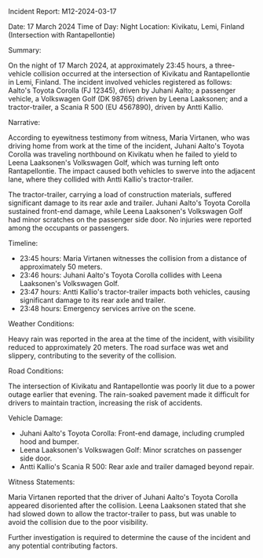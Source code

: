 Incident Report: M12-2024-03-17

Date: 17 March 2024
Time of Day: Night
Location: Kivikatu, Lemi, Finland (Intersection with Rantapellontie)

Summary:

On the night of 17 March 2024, at approximately 23:45 hours, a three-vehicle collision occurred at the intersection of Kivikatu and Rantapellontie in Lemi, Finland. The incident involved vehicles registered as follows: Aalto's Toyota Corolla (FJ 12345), driven by Juhani Aalto; a passenger vehicle, a Volkswagen Golf (DK 98765) driven by Leena Laaksonen; and a tractor-trailer, a Scania R 500 (EU 4567890), driven by Antti Kallio.

Narrative:

According to eyewitness testimony from witness, Maria Virtanen, who was driving home from work at the time of the incident, Juhani Aalto's Toyota Corolla was traveling northbound on Kivikatu when he failed to yield to Leena Laaksonen's Volkswagen Golf, which was turning left onto Rantapellontie. The impact caused both vehicles to swerve into the adjacent lane, where they collided with Antti Kallio's tractor-trailer.

The tractor-trailer, carrying a load of construction materials, suffered significant damage to its rear axle and trailer. Juhani Aalto's Toyota Corolla sustained front-end damage, while Leena Laaksonen's Volkswagen Golf had minor scratches on the passenger side door. No injuries were reported among the occupants or passengers.

Timeline:

- 23:45 hours: Maria Virtanen witnesses the collision from a distance of approximately 50 meters.
- 23:46 hours: Juhani Aalto's Toyota Corolla collides with Leena Laaksonen's Volkswagen Golf.
- 23:47 hours: Antti Kallio's tractor-trailer impacts both vehicles, causing significant damage to its rear axle and trailer.
- 23:48 hours: Emergency services arrive on the scene.

Weather Conditions:

Heavy rain was reported in the area at the time of the incident, with visibility reduced to approximately 20 meters. The road surface was wet and slippery, contributing to the severity of the collision.

Road Conditions:

The intersection of Kivikatu and Rantapellontie was poorly lit due to a power outage earlier that evening. The rain-soaked pavement made it difficult for drivers to maintain traction, increasing the risk of accidents.

Vehicle Damage:

- Juhani Aalto's Toyota Corolla: Front-end damage, including crumpled hood and bumper.
- Leena Laaksonen's Volkswagen Golf: Minor scratches on passenger side door.
- Antti Kallio's Scania R 500: Rear axle and trailer damaged beyond repair.

Witness Statements:

Maria Virtanen reported that the driver of Juhani Aalto's Toyota Corolla appeared disoriented after the collision. Leena Laaksonen stated that she had slowed down to allow the tractor-trailer to pass, but was unable to avoid the collision due to the poor visibility.

Further investigation is required to determine the cause of the incident and any potential contributing factors.